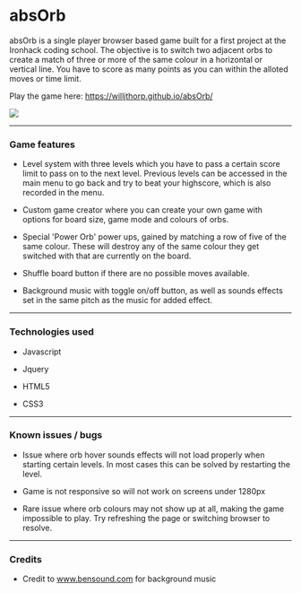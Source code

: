 # absOrb

absOrb is a single player browser based game built for a first project at the Ironhack coding school. The objective is to switch two adjacent orbs to create a match of three or more of the same colour in a horizontal or vertical line. You have to score as many points as you can within the alloted moves or time limit.

Play the game here: https://willjthorp.github.io/absOrb/

![](https://github.com/willjthorp/absOrb/blob/master/Screenshot_2017-09-01_14-56-37.png?raw=true)

---

### Game features

 - Level system with three levels which you have to pass a certain score limit to pass on to the next level. Previous levels can be accessed in the main menu to go back and try to beat your highscore, which is also recorded in the menu.
 
 - Custom game creator where you can create your own game with options for board size, game mode and colours of orbs.
 
 - Special 'Power Orb' power ups, gained by matching a row of five of the same colour. These will destroy any of the same colour they get switched with that are currently on the board.
 
 - Shuffle board button if there are no possible moves available.
 
 - Background music with toggle on/off button, as well as sounds effects set in the same pitch as the music for added effect.
 
 ---

### Technologies used

  - Javascript 
  
  - Jquery
  
  - HTML5
  
  - CSS3
  
  ---
  
### Known issues / bugs

  - Issue where orb hover sounds effects will not load properly when starting certain levels. In most cases this can be solved by restarting the level.
  
  - Game is not responsive so will not work on screens under 1280px
  
  - Rare issue where orb colours may not show up at all, making the game impossible to play. Try refreshing the page or switching browser to resolve.
  
  ---
   
### Credits

 - Credit to www.bensound.com for background music
